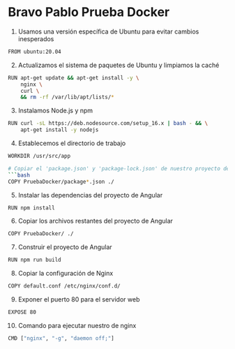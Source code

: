 # Bravo Pablo Prueba Docker

1. Usamos una versión específica de Ubuntu para evitar cambios inesperados
```bash
FROM ubuntu:20.04
```
2. Actualizamos el sistema de paquetes de Ubuntu y limpiamos la caché
```bash
RUN apt-get update && apt-get install -y \
    nginx \
    curl \
    && rm -rf /var/lib/apt/lists/*
```
3. Instalamos Node.js y npm
```bash
RUN curl -sL https://deb.nodesource.com/setup_16.x | bash - && \
    apt-get install -y nodejs
```
4. Establecemos el directorio de trabajo
```bash
WORKDIR /usr/src/app

# Copiar el 'package.json' y 'package-lock.json' de nuestro proyecto de Angular
```bash
COPY PruebaDocker/package*.json ./
```
5. Instalar las dependencias del proyecto de Angular
```bash
RUN npm install
```
6. Copiar los archivos restantes del proyecto de Angular
```bash
COPY PruebaDocker/ ./
```
7. Construir el proyecto de Angular
```bash
RUN npm run build
```
8. Copiar la configuración de Nginx
```bash
COPY default.conf /etc/nginx/conf.d/
```
9. Exponer el puerto 80 para el servidor web
```bash
EXPOSE 80
```
10. Comando para ejecutar nuestro de nginx
```bash
CMD ["nginx", "-g", "daemon off;"]
```
